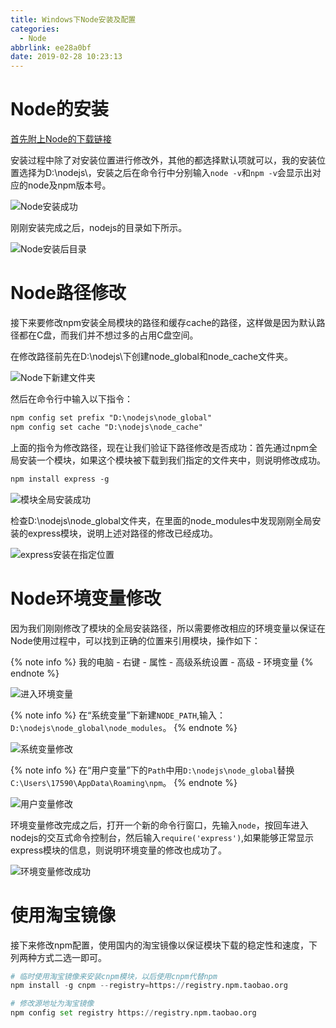 ```yaml
---
title: Windows下Node安装及配置
categories:
  - Node
abbrlink: ee28a0bf
date: 2019-02-28 10:23:13
---
```


# Node的安装

[首先附上Node的下载链接](https://nodejs.org/en/)

安装过程中除了对安装位置进行修改外，其他的都选择默认项就可以，我的安装位置选择为D:\nodejs\，安装之后在命令行中分别输入`node -v`和`npm -v`会显示出对应的node及npm版本号。

![Node安装成功](https://blog-images-1258719270.cos.ap-shanghai.myqcloud.com/Windows%E4%B8%8BNode%E7%9A%84%E5%AE%89%E8%A3%85%E5%8F%8A%E9%85%8D%E7%BD%AE/node%E5%AE%89%E8%A3%85%E6%88%90%E5%8A%9F.png)

刚刚安装完成之后，nodejs的目录如下所示。

![Node安装后目录](https://blog-images-1258719270.cos.ap-shanghai.myqcloud.com/Windows%E4%B8%8BNode%E7%9A%84%E5%AE%89%E8%A3%85%E5%8F%8A%E9%85%8D%E7%BD%AE/node%E5%AE%89%E8%A3%85%E5%90%8E%E7%9B%AE%E5%BD%95.png)

# Node路径修改

接下来要修改npm安装全局模块的路径和缓存cache的路径，这样做是因为默认路径都在C盘，而我们并不想过多的占用C盘空间。

在修改路径前先在D:\nodejs\下创建node_global和node_cache文件夹。

![Node下新建文件夹](https://blog-images-1258719270.cos.ap-shanghai.myqcloud.com/Windows%E4%B8%8BNode%E7%9A%84%E5%AE%89%E8%A3%85%E5%8F%8A%E9%85%8D%E7%BD%AE/nodejs%E4%B8%8B%E6%96%B0%E5%BB%BA%E6%96%87%E4%BB%B6%E5%A4%B9.png)

然后在命令行中输入以下指令：

```md
npm config set prefix "D:\nodejs\node_global"
npm config set cache "D:\nodejs\node_cache"
```

上面的指令为修改路径，现在让我们验证下路径修改是否成功：首先通过npm全局安装一个模块，如果这个模块被下载到我们指定的文件夹中，则说明修改成功。

```md
npm install express -g
```

![模块全局安装成功](https://blog-images-1258719270.cos.ap-shanghai.myqcloud.com/Windows%E4%B8%8BNode%E7%9A%84%E5%AE%89%E8%A3%85%E5%8F%8A%E9%85%8D%E7%BD%AE/%E6%A8%A1%E5%9D%97%E5%85%A8%E5%B1%80%E5%AE%89%E8%A3%85%E6%88%90%E5%8A%9F.png)

检查D:\nodejs\node_global文件夹，在里面的node_modules中发现刚刚全局安装的express模块，说明上述对路径的修改已经成功。

![express安装在指定位置](https://blog-images-1258719270.cos.ap-shanghai.myqcloud.com/Windows%E4%B8%8BNode%E7%9A%84%E5%AE%89%E8%A3%85%E5%8F%8A%E9%85%8D%E7%BD%AE/express%E5%AE%89%E8%A3%85%E5%9C%A8%E6%8C%87%E5%AE%9A%E4%BD%8D%E7%BD%AE.png)

# Node环境变量修改

因为我们刚刚修改了模块的全局安装路径，所以需要修改相应的环境变量以保证在Node使用过程中，可以找到正确的位置来引用模块，操作如下：

{% note info %}
我的电脑 - 右键 - 属性 - 高级系统设置 - 高级 - 环境变量
{% endnote %}

![进入环境变量](https://blog-images-1258719270.cos.ap-shanghai.myqcloud.com/Windows%E4%B8%8BNode%E7%9A%84%E5%AE%89%E8%A3%85%E5%8F%8A%E9%85%8D%E7%BD%AE/%E8%BF%9B%E5%85%A5%E7%8E%AF%E5%A2%83%E5%8F%98%E9%87%8F%E7%9A%84.png)

{% note info %}
在“系统变量”下新建`NODE_PATH`,输入：`D:\nodejs\node_global\node_modules`。
{% endnote %}

![系统变量修改](https://blog-images-1258719270.cos.ap-shanghai.myqcloud.com/Windows%E4%B8%8BNode%E7%9A%84%E5%AE%89%E8%A3%85%E5%8F%8A%E9%85%8D%E7%BD%AE/%E7%B3%BB%E7%BB%9F%E5%8F%98%E9%87%8F%E4%BF%AE%E6%94%B9.png)

{% note info %}
在“用户变量”下的`Path`中用`D:\nodejs\node_global`替换`C:\Users\17590\AppData\Roaming\npm`。
{% endnote %}

![用户变量修改](https://blog-images-1258719270.cos.ap-shanghai.myqcloud.com/Windows%E4%B8%8BNode%E7%9A%84%E5%AE%89%E8%A3%85%E5%8F%8A%E9%85%8D%E7%BD%AE/%E7%94%A8%E6%88%B7%E5%8F%98%E9%87%8F%E4%BF%AE%E6%94%B9.png)

环境变量修改完成之后，打开一个新的命令行窗口，先输入`node`，按回车进入nodejs的交互式命令控制台，然后输入``require('express')``,如果能够正常显示express模块的信息，则说明环境变量的修改也成功了。

![环境变量修改成功](https://blog-images-1258719270.cos.ap-shanghai.myqcloud.com/Windows%E4%B8%8BNode%E7%9A%84%E5%AE%89%E8%A3%85%E5%8F%8A%E9%85%8D%E7%BD%AE/%E7%8E%AF%E5%A2%83%E5%8F%98%E9%87%8F%E4%BF%AE%E6%94%B9%E6%88%90%E5%8A%9F.png)

# 使用淘宝镜像

接下来修改npm配置，使用国内的淘宝镜像以保证模块下载的稳定性和速度，下列两种方式二选一即可。

```python
# 临时使用淘宝镜像来安装cnpm模块，以后使用cnpm代替npm
npm install -g cnpm --registry=https://registry.npm.taobao.org

# 修改源地址为淘宝镜像
npm config set registry https://registry.npm.taobao.org
```